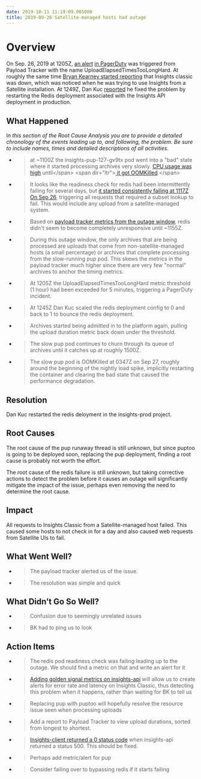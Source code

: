 ```yaml
---
date: 2019-10-11 11:19:09.005000
title: 2019-09-26 Satellite-managed hosts had outage
---
```

# <span dir="ltr">Overview</span>

<span dir="ltr"></span>

<span dir="ltr">On Sep. 26, 2019 at 1205Z, [<span class="underline">an
alert</span>](https://ansible.slack.com/archives/CGYK5EZ37/p1569499535149500)
[<span class="underline">in
PagerDuty</span>](https://redhat.pagerduty.com/incidents/PK5L85J) was
triggered from Payload Tracker with the name
UploadElapsedTimesTooLongHard. At roughly the same time
[<span class="underline">Bryan Kearney started
reporting</span>](https://ansible.slack.com/archives/CDVFMQU31/p1569499316054400)
that Insights classic was down, which was noticed when he was trying to
use Insights from a Satellite installation. At 1249Z, Dan Kuc
[<span class="underline">reported</span>](https://ansible.slack.com/archives/CDVFMQU31/p1569502216074600)
he fixed the problem by restarting the Redis deployment associated with
the Insights API deployment in production.</span>

## <span dir="ltr">What Happened</span>

<span dir="ltr">I*n this section of the Root Cause Analysis you are to
provide a detailed chronology of the events leading up to, and
following, the problem. Be sure to include names, times and detailed
descriptions of all activities.*</span>

<span dir="ltr"></span>

  - > <span dir="ltr">at \~1100Z the insights-pup-127-gv9tx pod went
    > into a "bad" state where it started processing archives very
    > slowly. [<span class="underline">CPU usage was
    > high</span>](https://prometheus-mnm.1b13.insights.openshiftapps.com/graph?g0.range_input=2d&g0.end_input=2019-09-27%2006%3A37&g0.expr=rate\(container_cpu_user_seconds_total%7Bpod_name%3D%22insights-pup-127-gv9tx%22%2Ccontainer_name%3D%22%22%7D%5B1h%5D\)&g0.tab=0)
    > until</span> <span dir="ltr">[<span class="underline"> it got
    > OOMKilled</span>](https://kibana-kibana.1b13.insights.openshiftapps.com/app/kibana#/discover?_g=\(refreshInterval:\(pause:!t,value:0\),time:\(from:'2019-09-27T03:47:45.233Z',mode:absolute,to:'2019-09-27T03:47:55.233Z'\)\)&_a=\(columns:!\('@message'\),index:'0a2575c0-65f9-11e9-ba88-097c6c9f6850',interval:auto,query:\(language:lucene,query:'@log_stream:+%22dedicated-reader%22'\),sort:!\('@timestamp',desc\)\)).</span>

  - > <span dir="ltr">It looks like the readiness check for redis had
    > been intermittently failing for several days, but</span>
    > <span dir="ltr">[<span class="underline"> it started consistently
    > failing at 1117Z On Sep
    > 26</span>](https://kibana-kibana.1b13.insights.openshiftapps.com/app/kibana#/discover?_g=\(refreshInterval:\(pause:!t,value:0\),time:\(from:now-2d,mode:relative,to:now\)\)&_a=\(columns:!\('@message'\),index:'0a2575c0-65f9-11e9-ba88-097c6c9f6850',interval:auto,query:\(language:lucene,query:'@log_stream:+%22dedicated-reader%22+AND+%22redis%22+AND+%22insights-prod%22'\),sort:!\('@timestamp',asc\)\)),
    > triggering all requests that required a subset lookup to fail.
    > This would include any upload from a satellite-managed
    > system.</span>

  - > <span dir="ltr">Based on</span>
    > <span dir="ltr">[<span class="underline"> payload tracker metrics
    > from the outage
    > window</span>](https://metrics.1b13.insights.openshiftapps.com/d/eGSUe-SZk/payload-tracker?orgId=1&from=1569496622000&to=1569502835723),
    > redis didn't seem to become completely unresponsive until
    > \~1155Z.</span>

  - > <span dir="ltr">During this outage window, the only archives that
    > are being processed are uploads that come from
    > non-satellite-managed hosts (a small percentage) or archives that
    > complete processing from the slow-running pup pod. This skews the
    > metrics in the payload tracker much higher since there are very
    > few "normal" archives to anchor the timing metrics.</span>

  - > <span dir="ltr">At 1205Z the UploadElapsedTimesTooLongHard metric
    > threshold (1 hour) had been exceeded for 5 minutes, triggering a
    > PagerDuty incident.</span>

  - > <span dir="ltr">At 1245Z Dan Kuc scaled the redis deployment
    > config to 0 and back to 1 to bounce the redis deployment.</span>

  - > <span dir="ltr">Archives started being admitted in to the platform
    > again, pulling the upload duration metric back down under the
    > threshold.</span>

  - > <span dir="ltr">The slow pup pod continues to churn through its
    > queue of archives until it catches up at roughly 1500Z.</span>

  - > <span dir="ltr">The slow pup pod is OOMKilled at 0347Z on Sep 27,
    > roughly around the beginning of the nightly load spike, implicitly
    > restarting the container and clearing the bad state that caused
    > the performance degradation.</span>

<span dir="ltr"></span>

## <span dir="ltr">Resolution</span>

<span dir="ltr">Dan Kuc restarted the redis deloyment in the
insights-prod project.</span>

## <span dir="ltr">Root Causes</span>

<span dir="ltr">The root cause of the pup runaway thread is still
unknown, but since puptoo is going to be deployed soon, replacing the
pup deployment, finding a root cause is probably not worth the
effort.</span>

<span dir="ltr"></span>

<span dir="ltr">The root cause of the redis failure is still unknown,
but taking corrective actions to detect the problem before it causes an
outage will significantly mitigate the impact of the issue, perhaps even
removing the need to determine the root cause.</span>

## <span dir="ltr">Impact</span>

<span dir="ltr">All requests to Insights Classic from a
Satellite-managed host failed. This caused some hosts to not check in
for a day and also caused web requests from Satellite UIs to
fail.</span>

<span dir="ltr"></span>

## <span dir="ltr">What Went Well?</span>

  - > <span dir="ltr">The payload tracker alerted us of the
    > issue.</span>

  - > <span dir="ltr">The resolution was simple and quick</span>

## <span dir="ltr">What Didn’t Go So Well?</span>

  - > <span dir="ltr">Confusion due to seemingly unrelated issues</span>

  - > <span dir="ltr">BK had to ping us to look</span>

## <span dir="ltr">Action Items</span>

  - > <span dir="ltr">The redis pod readiness check was failing leading
    > up to the outage. We should find a metric on that and write an
    > alert for it</span>

  - > <span dir="ltr">[<span class="underline">Adding golden signal
    > metrics on
    > insights-api</span>](https://projects.engineering.redhat.com/browse/RHCLOUD-1735?jql=project%20%3D%20RHCLOUD%20AND%20text%20~%20%22metrics%22%20AND%20assignee%20in%20\(rbrantle\))
    > will allow us to create alerts for error rate and latency on
    > Insights Classic, thus detecting this problem when it happens,
    > rather than waiting for BK to tell us</span>

  - > <span dir="ltr">Replacing pup with puptoo will hopefully resolve
    > the resource issue seen when processing uploads</span>

  - > <span dir="ltr">Add a report to Payload Tracker to view upload
    > durations, sorted from longest to shortest.</span>

  - > <span dir="ltr">[<span class="underline">Insights-client returned
    > a 0 status
    > code</span>](https://ansible.slack.com/archives/CDVFMQU31/p1569500772062400)
    > when insights-api returned a status 500. This should be
    > fixed.</span>

  - > <span dir="ltr">Perhaps add metric/alert for pup</span>

  - > <span dir="ltr">Consider failing over to bypassing redis if it
    > starts failing</span>
